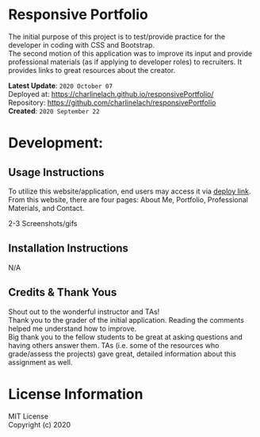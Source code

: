 # Responsive Portfolio
The initial purpose of this project is to test/provide practice for the developer in coding with CSS and Bootstrap.
<br>
The second motion of this application was to improve its input and provide professional materials (as if applying to developer roles) to recruiters. It provides links to great resources about the creator.

**Latest Update**: `2020 October 07`
<br>
Deployed at: https://charlinelach.github.io/responsivePortfolio/
<br>
Repository: https://github.com/charlinelach/responsivePortfolio
<br>
**Created**: `2020 September 22`

# Development:

## Usage Instructions
To utilize this website/application, end users may access it via [deploy link](https://charlinelach.github.io/responsivePortfolio/). From this website, there are four pages: About Me, Portfolio, Professional Materials, and Contact.

2-3 Screenshots/gifs

## Installation Instructions
N/A

## Credits & Thank Yous
Shout out to the wonderful instructor and TAs!
<br>
Thank you to the grader of the initial application. Reading the comments helped me understand how to improve.
<br>
Big thank you to the fellow students to be great at asking questions and having others answer them. TAs (i.e. some of the resources who grade/assess the projects) gave great, detailed information about this assignment as well.

# License Information
MIT License <br>
Copyright (c) 2020
